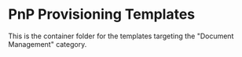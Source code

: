 # PnP Provisioning Templates
This is the container folder for the templates targeting the "Document Management" category. 